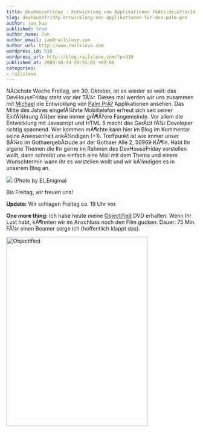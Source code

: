 ```yaml
--- 
title: DevHouseFriday - Entwicklung von Applikationen f&Atilde;&frac14;r den Palm Pr&Auml;?
slug: devhousefriday-entwicklung-von-applikationen-fur-den-palm-pre
author: jan_kus
published: true
author_name: Jan
author_email: jan@railslove.com
author_url: http://www.railslove.com
wordpress_id: 510
wordpress_url: http://blog.railslove.com/?p=510
published_at: 2009-10-24 20:55:01 +02:00
categories: 
- railslove
---
```

N&Atilde;&curren;chste Woche Freitag, am 30. Oktober, ist es wieder so weit: das DevHouseFriday steht vor der T&Atilde;&frac14;r. Dieses mal werden wir uns zusammen mit <a href="http://twitter.com/bumi">Michael</a> die Entwicklung von <a href="http://en.wikipedia.org/wiki/Palm_Pre">Palm Pr&Auml;?</a> Applikationen ansehen. Das Mitte des Jahres eingef&Atilde;&frac14;hrte Mobiltelefon erfreut sich seit seiner Einf&Atilde;&frac14;hrung &Atilde;&frac14;ber eine immer gr&Atilde;&para;&Atilde;?ere Fangemeinde. Vor allem die Entwicklung mit Javascript und HTML 5 macht das Ger&Atilde;&curren;t f&Atilde;&frac14;r Developer richtig spannend.
Wer kommen m&Atilde;&para;chte kann hier im Blog im Kommentar seine Anwesenheit ank&Atilde;&frac14;ndigen (+1). Treffpunkt ist wie immer unser B&Atilde;&frac14;ro im Gothaergeb&Atilde;&curren;ude an der Gothaer Alle 2, 50969 K&Atilde;&para;ln.
Habt Ihr eigene Themen die Ihr gerne im Rahmen des DevHouseFriday vorstellen wollt, dann schreibt uns einfach eine Mail mit dem Thema und einem Wunschtermin wann ihr es vorstellen wollt und wir k&Atilde;&frac14;ndigen es in unserem Blog an.

<a href="http://www.flickr.com/photos/marca-pasos/3183554774/in/pool-palmpre"><img src="http://farm4.static.flickr.com/3297/3183554774_b6afbc69a9.jpg" /></a>
(Photo by El_Enigma)

Bis Freitag, wir freuen uns!

<strong>Update:</strong> Wir schlagen Freitag ca. 19 Uhr vor.

<strong>One more thing:</strong> Ich habe heute meine <a href="http://www.objectifiedfilm.com">Objectified</a> DVD erhalten. Wenn Ihr Lust habt, k&Atilde;&para;nnten wir im Anschluss noch den Film gucken. Dauer: 75 Min. F&Atilde;&frac14;r einen Beamer sorge ich (hoffentlich klappt das).

<a href="http://www.ipernity.com/doc/koos/6413448"><img src="http://u1.ipernity.com/13/34/48/6413448.e86f3f4e.500.jpg" width="375" height="500" alt="Objectified" border="0"/></a>
